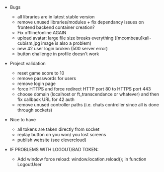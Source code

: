 - Bugs

  - all libraries are in latest stable version
  - remove unused libraries/modules + fix dependancy issues on frontend backend container creation?
  - Fix offline/online AGAIN
  - upload avatar: large file size breaks everything ([mcombeau]kali-cubism.jpg image is also a problem)
  - new 42 user login broken (500 server error)
  - button challenge in profile doesn't work

- Project validation

  - reset game score to 10
  - remove passwords for users
  - remove login page
  - force HTTPS and force redirect HTTP port 80 to HTTPS port 443
  - choose domain (localhost or ft_transcendance or whatever) and then fix callback URL for 42 auth
  - remove unused controller paths (i.e. chats controller since all is done through sockets)

- Nice to have

  - all tokens are taken directly from socket
  - replay button on you won/ you lost screens
  - publish website (see clevercloud)

- IF PROBLEMS WITH LOGOUT/BAD TOKEN:
  - Add window force reload: window.location.reload(); in function LogoutUser
